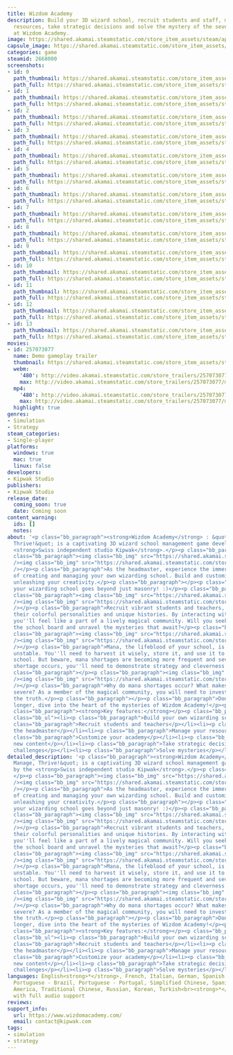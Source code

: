 ```yaml
---
title: Wizdom Academy
description: Build your 3D wizard school, recruit students and staff, manage your
  resources, take strategic decisions and solve the mystery of the severe mana shortages
  at Wizdom Academy.
image: https://shared.akamai.steamstatic.com/store_item_assets/steam/apps/2668000/header_alt_assets_1.jpg?t=1731512483
capsule_image: https://shared.akamai.steamstatic.com/store_item_assets/steam/apps/2668000/c7a9f360aac926bb9710fa3bd95643a2520ad3c2/capsule_231x87_alt_assets_1.jpg?t=1731512483
categories: game
steamid: 2668000
screenshots:
- id: 0
  path_thumbnail: https://shared.akamai.steamstatic.com/store_item_assets/steam/apps/2668000/ss_e763c37b57341d467ba3a7e32c91c8544cdf0b70.600x338.jpg?t=1731512483
  path_full: https://shared.akamai.steamstatic.com/store_item_assets/steam/apps/2668000/ss_e763c37b57341d467ba3a7e32c91c8544cdf0b70.1920x1080.jpg?t=1731512483
- id: 1
  path_thumbnail: https://shared.akamai.steamstatic.com/store_item_assets/steam/apps/2668000/ss_39186ec7b8d90bd34b9d62df55d047fc40fb7c31.600x338.jpg?t=1731512483
  path_full: https://shared.akamai.steamstatic.com/store_item_assets/steam/apps/2668000/ss_39186ec7b8d90bd34b9d62df55d047fc40fb7c31.1920x1080.jpg?t=1731512483
- id: 2
  path_thumbnail: https://shared.akamai.steamstatic.com/store_item_assets/steam/apps/2668000/ss_b0389770a5072e21fe2182a4f4b3e618d3342d3f.600x338.jpg?t=1731512483
  path_full: https://shared.akamai.steamstatic.com/store_item_assets/steam/apps/2668000/ss_b0389770a5072e21fe2182a4f4b3e618d3342d3f.1920x1080.jpg?t=1731512483
- id: 3
  path_thumbnail: https://shared.akamai.steamstatic.com/store_item_assets/steam/apps/2668000/ss_64dd36d2cd8c1da6da8f6618699f05cdcff6558c.600x338.jpg?t=1731512483
  path_full: https://shared.akamai.steamstatic.com/store_item_assets/steam/apps/2668000/ss_64dd36d2cd8c1da6da8f6618699f05cdcff6558c.1920x1080.jpg?t=1731512483
- id: 4
  path_thumbnail: https://shared.akamai.steamstatic.com/store_item_assets/steam/apps/2668000/ss_403ab5fec8a53045dc62285b52956704b528da7e.600x338.jpg?t=1731512483
  path_full: https://shared.akamai.steamstatic.com/store_item_assets/steam/apps/2668000/ss_403ab5fec8a53045dc62285b52956704b528da7e.1920x1080.jpg?t=1731512483
- id: 5
  path_thumbnail: https://shared.akamai.steamstatic.com/store_item_assets/steam/apps/2668000/ss_0789bac76b478720f9cf6ab611a5b9d249b60212.600x338.jpg?t=1731512483
  path_full: https://shared.akamai.steamstatic.com/store_item_assets/steam/apps/2668000/ss_0789bac76b478720f9cf6ab611a5b9d249b60212.1920x1080.jpg?t=1731512483
- id: 6
  path_thumbnail: https://shared.akamai.steamstatic.com/store_item_assets/steam/apps/2668000/ss_7a9f872988cbae0f9b2990f98f91a678986fce46.600x338.jpg?t=1731512483
  path_full: https://shared.akamai.steamstatic.com/store_item_assets/steam/apps/2668000/ss_7a9f872988cbae0f9b2990f98f91a678986fce46.1920x1080.jpg?t=1731512483
- id: 7
  path_thumbnail: https://shared.akamai.steamstatic.com/store_item_assets/steam/apps/2668000/ss_e8447d09dc978c2641f4ffb9321f808792c785c6.600x338.jpg?t=1731512483
  path_full: https://shared.akamai.steamstatic.com/store_item_assets/steam/apps/2668000/ss_e8447d09dc978c2641f4ffb9321f808792c785c6.1920x1080.jpg?t=1731512483
- id: 8
  path_thumbnail: https://shared.akamai.steamstatic.com/store_item_assets/steam/apps/2668000/ss_d6e62b4a75a87d35f65edd238eb4bfb33697d25b.600x338.jpg?t=1731512483
  path_full: https://shared.akamai.steamstatic.com/store_item_assets/steam/apps/2668000/ss_d6e62b4a75a87d35f65edd238eb4bfb33697d25b.1920x1080.jpg?t=1731512483
- id: 9
  path_thumbnail: https://shared.akamai.steamstatic.com/store_item_assets/steam/apps/2668000/ss_e7a5670b3fe9a7d31dbb7e207bcfa4c02c57c981.600x338.jpg?t=1731512483
  path_full: https://shared.akamai.steamstatic.com/store_item_assets/steam/apps/2668000/ss_e7a5670b3fe9a7d31dbb7e207bcfa4c02c57c981.1920x1080.jpg?t=1731512483
- id: 10
  path_thumbnail: https://shared.akamai.steamstatic.com/store_item_assets/steam/apps/2668000/ss_2fbd51ad798803bef06dcf432642b7703e3d69ef.600x338.jpg?t=1731512483
  path_full: https://shared.akamai.steamstatic.com/store_item_assets/steam/apps/2668000/ss_2fbd51ad798803bef06dcf432642b7703e3d69ef.1920x1080.jpg?t=1731512483
- id: 11
  path_thumbnail: https://shared.akamai.steamstatic.com/store_item_assets/steam/apps/2668000/ss_a02f6b172d8b1a03959a5e9169fc879bea38781d.600x338.jpg?t=1731512483
  path_full: https://shared.akamai.steamstatic.com/store_item_assets/steam/apps/2668000/ss_a02f6b172d8b1a03959a5e9169fc879bea38781d.1920x1080.jpg?t=1731512483
- id: 12
  path_thumbnail: https://shared.akamai.steamstatic.com/store_item_assets/steam/apps/2668000/ss_4b74d3a5bc5438f3e5131a3f45f7b7e66b085f41.600x338.jpg?t=1731512483
  path_full: https://shared.akamai.steamstatic.com/store_item_assets/steam/apps/2668000/ss_4b74d3a5bc5438f3e5131a3f45f7b7e66b085f41.1920x1080.jpg?t=1731512483
- id: 13
  path_thumbnail: https://shared.akamai.steamstatic.com/store_item_assets/steam/apps/2668000/ss_90ebfe13e4d719923c14e454ce0e181ea6d0946f.600x338.jpg?t=1731512483
  path_full: https://shared.akamai.steamstatic.com/store_item_assets/steam/apps/2668000/ss_90ebfe13e4d719923c14e454ce0e181ea6d0946f.1920x1080.jpg?t=1731512483
movies:
- id: 257073077
  name: Demo gameplay trailer
  thumbnail: https://shared.akamai.steamstatic.com/store_item_assets/steam/apps/257073077/fde8d7c58558f79ad7075f2499c3d8fb35d19755/movie_600x337.jpg?t=1731512466
  webm:
    '480': http://video.akamai.steamstatic.com/store_trailers/257073077/movie480_vp9.webm?t=1731512466
    max: http://video.akamai.steamstatic.com/store_trailers/257073077/movie_max_vp9.webm?t=1731512466
  mp4:
    '480': http://video.akamai.steamstatic.com/store_trailers/257073077/movie480.mp4?t=1731512466
    max: http://video.akamai.steamstatic.com/store_trailers/257073077/movie_max.mp4?t=1731512466
  highlight: true
genres:
- Simulation
- Strategy
steam_categories:
- Single-player
platforms:
  windows: true
  mac: true
  linux: false
developers:
- Kipwak Studio
publishers:
- Kipwak Studio
release_date:
  coming_soon: true
  date: Coming soon
content_warning:
  ids: []
  notes:
about: '<p class="bb_paragraph"><strong>Wizdom Academy</strong> : &quot;Build, Manage,
  Thrive!&quot; is a captivating 3D wizard school management game developed by the
  <strong>Swiss independent studio Kipwak</strong>.</p><p class="bb_paragraph"> </p><p
  class="bb_paragraph"><img class="bb_img" src="https://shared.akamai.steamstatic.com/store_item_assets/steam/apps/2668000/extras/English1.png?t=1731512483"
  /><img class="bb_img" src="https://shared.akamai.steamstatic.com/store_item_assets/steam/apps/2668000/extras/WA_GIF_1.gif?t=1731512483"
  /></p><p class="bb_paragraph">As the headmaster, experience the immersive journey
  of creating and managing your own wizarding school. Build and customize your school,
  unleashing your creativity.</p><p class="bb_paragraph"></p><p class="bb_paragraph">Leading
  your wizarding school goes beyond just masonry! :)</p><p class="bb_paragraph"></p><p
  class="bb_paragraph"><img class="bb_img" src="https://shared.akamai.steamstatic.com/store_item_assets/steam/apps/2668000/extras/English2.png?t=1731512483"
  /><img class="bb_img" src="https://shared.akamai.steamstatic.com/store_item_assets/steam/apps/2668000/extras/WA_GIF_2.gif?t=1731512483"
  /></p><p class="bb_paragraph">Recruit vibrant students and teachers, delve into
  their colorful personalities and unique histories. By interacting with these characters,
  you''ll feel like a part of a lively magical community. Will you seek to satisfy
  the school board and unravel the mysteries that await?</p><p class="bb_paragraph"></p><p
  class="bb_paragraph"><img class="bb_img" src="https://shared.akamai.steamstatic.com/store_item_assets/steam/apps/2668000/extras/English3.png?t=1731512483"
  /><img class="bb_img" src="https://shared.akamai.steamstatic.com/store_item_assets/steam/apps/2668000/extras/WA_GIF_3.gif?t=1731512483"
  /></p><p class="bb_paragraph">Mana, the lifeblood of your school, is becoming increasingly
  unstable. You''ll need to harvest it wisely, store it, and use it to power your
  school. But beware, mana shortages are becoming more frequent and severe. When a
  shortage occurs, you''ll need to demonstrate strategy and cleverness in your management.</p><p
  class="bb_paragraph"></p><p class="bb_paragraph"><img class="bb_img" src="https://shared.akamai.steamstatic.com/store_item_assets/steam/apps/2668000/extras/English4.png?t=1731512483"
  /><img class="bb_img" src="https://shared.akamai.steamstatic.com/store_item_assets/steam/apps/2668000/extras/WA_GIF_4.gif?t=1731512483"
  /></p><p class="bb_paragraph">Why do mana shortages occur? What makes them more
  severe? As a member of the magical community, you will need to investigate and uncover
  the truth.</p><p class="bb_paragraph"></p><p class="bb_paragraph">Don''t wait any
  longer, dive into the heart of the mysteries of Wizdom Academy!</p><p class="bb_paragraph"></p><p
  class="bb_paragraph"><strong>Key features:</strong></p><p class="bb_paragraph"></p><ul
  class="bb_ul"><li><p class="bb_paragraph">Build your own wizarding school</p></li><li><p
  class="bb_paragraph">Recruit students and teachers</p></li><li><p class="bb_paragraph">Be
  the headmaster</p></li><li><p class="bb_paragraph">Manage your resources</p></li><li><p
  class="bb_paragraph">Customize your academy</p></li><li><p class="bb_paragraph">Unlock
  new content</p></li><li><p class="bb_paragraph">Take strategic decisions to overcome
  challenges</p></li><li><p class="bb_paragraph">Solve mysteries</p></li></ul>'
detailed_description: '<p class="bb_paragraph"><strong>Wizdom Academy</strong> : &quot;Build,
  Manage, Thrive!&quot; is a captivating 3D wizard school management game developed
  by the <strong>Swiss independent studio Kipwak</strong>.</p><p class="bb_paragraph">
  </p><p class="bb_paragraph"><img class="bb_img" src="https://shared.akamai.steamstatic.com/store_item_assets/steam/apps/2668000/extras/English1.png?t=1731512483"
  /><img class="bb_img" src="https://shared.akamai.steamstatic.com/store_item_assets/steam/apps/2668000/extras/WA_GIF_1.gif?t=1731512483"
  /></p><p class="bb_paragraph">As the headmaster, experience the immersive journey
  of creating and managing your own wizarding school. Build and customize your school,
  unleashing your creativity.</p><p class="bb_paragraph"></p><p class="bb_paragraph">Leading
  your wizarding school goes beyond just masonry! :)</p><p class="bb_paragraph"></p><p
  class="bb_paragraph"><img class="bb_img" src="https://shared.akamai.steamstatic.com/store_item_assets/steam/apps/2668000/extras/English2.png?t=1731512483"
  /><img class="bb_img" src="https://shared.akamai.steamstatic.com/store_item_assets/steam/apps/2668000/extras/WA_GIF_2.gif?t=1731512483"
  /></p><p class="bb_paragraph">Recruit vibrant students and teachers, delve into
  their colorful personalities and unique histories. By interacting with these characters,
  you''ll feel like a part of a lively magical community. Will you seek to satisfy
  the school board and unravel the mysteries that await?</p><p class="bb_paragraph"></p><p
  class="bb_paragraph"><img class="bb_img" src="https://shared.akamai.steamstatic.com/store_item_assets/steam/apps/2668000/extras/English3.png?t=1731512483"
  /><img class="bb_img" src="https://shared.akamai.steamstatic.com/store_item_assets/steam/apps/2668000/extras/WA_GIF_3.gif?t=1731512483"
  /></p><p class="bb_paragraph">Mana, the lifeblood of your school, is becoming increasingly
  unstable. You''ll need to harvest it wisely, store it, and use it to power your
  school. But beware, mana shortages are becoming more frequent and severe. When a
  shortage occurs, you''ll need to demonstrate strategy and cleverness in your management.</p><p
  class="bb_paragraph"></p><p class="bb_paragraph"><img class="bb_img" src="https://shared.akamai.steamstatic.com/store_item_assets/steam/apps/2668000/extras/English4.png?t=1731512483"
  /><img class="bb_img" src="https://shared.akamai.steamstatic.com/store_item_assets/steam/apps/2668000/extras/WA_GIF_4.gif?t=1731512483"
  /></p><p class="bb_paragraph">Why do mana shortages occur? What makes them more
  severe? As a member of the magical community, you will need to investigate and uncover
  the truth.</p><p class="bb_paragraph"></p><p class="bb_paragraph">Don''t wait any
  longer, dive into the heart of the mysteries of Wizdom Academy!</p><p class="bb_paragraph"></p><p
  class="bb_paragraph"><strong>Key features:</strong></p><p class="bb_paragraph"></p><ul
  class="bb_ul"><li><p class="bb_paragraph">Build your own wizarding school</p></li><li><p
  class="bb_paragraph">Recruit students and teachers</p></li><li><p class="bb_paragraph">Be
  the headmaster</p></li><li><p class="bb_paragraph">Manage your resources</p></li><li><p
  class="bb_paragraph">Customize your academy</p></li><li><p class="bb_paragraph">Unlock
  new content</p></li><li><p class="bb_paragraph">Take strategic decisions to overcome
  challenges</p></li><li><p class="bb_paragraph">Solve mysteries</p></li></ul>'
languages: English<strong>*</strong>, French, Italian, German, Spanish - Spain, Japanese,
  Portuguese - Brazil, Portuguese - Portugal, Simplified Chinese, Spanish - Latin
  America, Traditional Chinese, Russian, Korean, Turkish<br><strong>*</strong>languages
  with full audio support
reviews:
support_info:
  url: https://www.wizdomacademy.com/
  email: contact@kipwak.com
tags:
- simulation
- strategy
---
```



